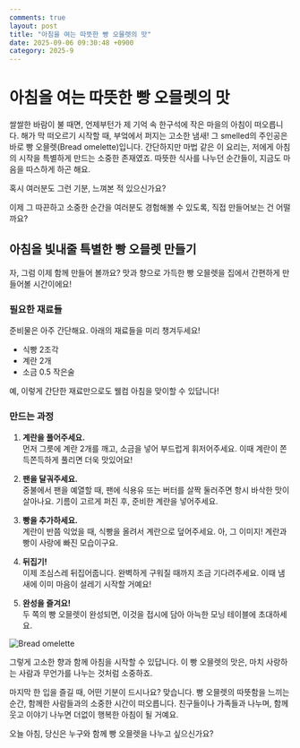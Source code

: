 ```yaml
---
comments: true
layout: post
title: "아침을 여는 따뜻한 빵 오믈렛의 맛"
date: 2025-09-06 09:30:48 +0900
category: 2025-9
---
```


# 아침을 여는 따뜻한 빵 오믈렛의 맛

쌀쌀한 바람이 불 때면, 언제부턴가 제 기억 속 한구석에 작은 마을의 아침이 떠오릅니다. 해가 막 떠오르기 시작할 때, 부엌에서 퍼지는 고소한 냄새! 그 smelled의 주인공은 바로 빵 오믈렛(Bread omelette)입니다. 간단하지만 마법 같은 이 요리는, 저에게 아침의 시작을 특별하게 만드는 소중한 존재였죠. 따뜻한 식사를 나누던 순간들이, 지금도 마음을 따스하게 하곤 해요. 

혹시 여러분도 그런 기분, 느껴본 적 있으신가요? 

이제 그 따끈하고 소중한 순간을 여러분도 경험해볼 수 있도록, 직접 만들어보는 건 어떨까요? 

  
  
## 아침을 빛내줄 특별한 빵 오믈렛 만들기

자, 그럼 이제 함께 만들어 볼까요? 맛과 향으로 가득한 빵 오믈렛을 집에서 간편하게 만들어볼 시간이에요! 

### 필요한 재료들

준비물은 아주 간단해요. 아래의 재료들을 미리 챙겨두세요!

- 식빵 2조각
- 계란 2개
- 소금 0.5 작은술
  
예, 이렇게 간단한 재료만으로도 웰컴 아침을 맞이할 수 있답니다! 

### 만드는 과정

1. **계란을 풀어주세요.**  
   먼저 그릇에 계란 2개를 깨고, 소금을 넣어 부드럽게 휘저어주세요. 이때 계란이 쫀득쫀득하게 풀리면 더욱 맛있어요!

2. **팬을 달궈주세요.**  
   중불에서 팬을 예열할 때, 팬에 식용유 또는 버터를 살짝 둘러주면 항시 바삭한 맛이 살아나요. 기름이 고르게 퍼진 후, 준비한 계란을 넣어주세요.

3. **빵을 추가하세요.**  
   계란이 반쯤 익었을 때, 식빵을 올려서 계란으로 덮어주세요. 아, 그 이미지! 계란과 빵이 사랑에 빠진 모습이구요. 

4. **뒤집기!**  
   이제 조심스레 뒤집어줍니다. 완벽하게 구워질 때까지 조금 기다려주세요. 이때 냄새에 이미 마음이 설레기 시작할 거예요!

5. **완성을 즐겨요!**  
   두 쪽의 빵 오믈렛이 완성되면, 이것을 접시에 담아 아늑한 모닝 테이블에 초대하세요. 

![Bread omelette](https://www.themealdb.com/images/media/meals/hqaejl1695738653.jpg)

  
  
그렇게 고소한 향과 함께 아침을 시작할 수 있답니다. 이 빵 오믈렛의 맛은, 마치 사랑하는 사람과 무언가를 나누는 것처럼 소중하죠. 

  
  
마지막 한 입을 즐길 때, 어떤 기분이 드시나요? 맞습니다. 빵 오믈렛의 따뜻함을 느끼는 순간, 함께한 사람들과의 소중한 시간이 떠오릅니다. 친구들이나 가족들과 나누며, 함께 웃고 이야기 나누면 더없이 행복한 아침이 될 거예요. 

오늘 아침, 당신은 누구와 함께 빵 오믈렛을 나누고 싶으신가요?